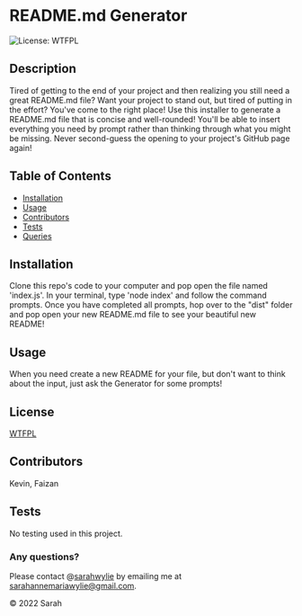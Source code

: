 
  # README.md Generator
![License: WTFPL](https://img.shields.io/badge/License-WTFPL-brightgreen.svg)
  
  ## Description
  Tired of getting to the end of your project and then realizing you still need a great README.md file? Want your project to stand out, but tired of putting in the effort? You've come to the right place! Use this installer to generate a README.md file that is concise and well-rounded! You'll be able to insert everything you need by prompt rather than thinking through what you might be missing. Never second-guess the opening to your project's GitHub page again!

  ## Table of Contents
  * [Installation](#installation)
  * [Usage](#usage)
  * [Contributors](#contributors)
  * [Tests](#tests)
  * [Queries](#any-questions)

  ## Installation
  Clone this repo's code to your computer and pop open the file named 'index.js'. In your terminal, type 'node index' and follow the command prompts. Once you have completed all prompts, hop over to the "dist" folder and pop open your new README.md file to see your beautiful new README!

  ## Usage
  When you need create a new README for your file, but don't want to think about the input, just ask the Generator for some prompts!


## License
[WTFPL](http://www.wtfpl.net/about/)
    

  ## Contributors
  Kevin, Faizan

  ## Tests
  No testing used in this project.

  ### Any questions? 
  Please contact @[sarahwylie](https://github.com/sarahwylie) by emailing me at sarahannemariawylie@gmail.com.


  © 2022 Sarah
